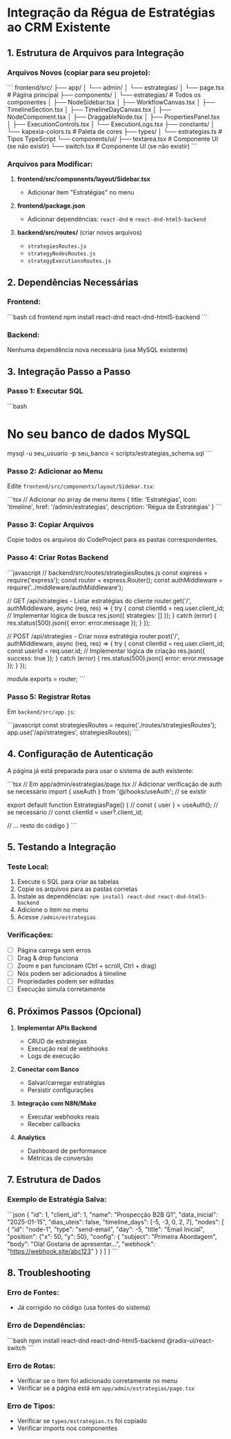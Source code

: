 # Integração da Régua de Estratégias ao CRM Existente

## 1. Estrutura de Arquivos para Integração

### Arquivos Novos (copiar para seu projeto):

\`\`\`
frontend/src/
├── app/
│   └── admin/
│       └── estrategias/
│           └── page.tsx                    # Página principal
├── components/
│   └── estrategias/                        # Todos os componentes
│       ├── NodeSidebar.tsx
│       ├── WorkflowCanvas.tsx
│       ├── TimelineSection.tsx
│       ├── TimelineDayCanvas.tsx
│       ├── NodeComponent.tsx
│       ├── DraggableNode.tsx
│       ├── PropertiesPanel.tsx
│       ├── ExecutionControls.tsx
│       └── ExecutionLogs.tsx
├── constants/
│   └── kapexia-colors.ts                   # Paleta de cores
├── types/
│   └── estrategias.ts                      # Tipos TypeScript
└── components/ui/
    ├── textarea.tsx                        # Componente UI (se não existir)
    └── switch.tsx                          # Componente UI (se não existir)
\`\`\`

### Arquivos para Modificar:

1. **frontend/src/components/layout/Sidebar.tsx**
   - Adicionar item "Estratégias" no menu

2. **frontend/package.json**
   - Adicionar dependências: `react-dnd` e `react-dnd-html5-backend`

3. **backend/src/routes/** (criar novos arquivos)
   - `strategiesRoutes.js`
   - `strategyNodesRoutes.js`
   - `strategyExecutionsRoutes.js`

## 2. Dependências Necessárias

### Frontend:
\`\`\`bash
cd frontend
npm install react-dnd react-dnd-html5-backend
\`\`\`

### Backend:
Nenhuma dependência nova necessária (usa MySQL existente)

## 3. Integração Passo a Passo

### Passo 1: Executar SQL
\`\`\`bash
# No seu banco de dados MySQL
mysql -u seu_usuario -p seu_banco < scripts/estrategias_schema.sql
\`\`\`

### Passo 2: Adicionar ao Menu
Edite `frontend/src/components/layout/Sidebar.tsx`:

\`\`\`tsx
// Adicionar no array de menu items
{
  title: 'Estratégias',
  icon: 'timeline',
  href: '/admin/estrategias',
  description: 'Régua de Estratégias'
}
\`\`\`

### Passo 3: Copiar Arquivos
Copie todos os arquivos do CodeProject para as pastas correspondentes.

### Passo 4: Criar Rotas Backend
\`\`\`javascript
// backend/src/routes/strategiesRoutes.js
const express = require('express');
const router = express.Router();
const authMiddleware = require('../middleware/authMiddleware');

// GET /api/strategies - Listar estratégias do cliente
router.get('/', authMiddleware, async (req, res) => {
  try {
    const clientId = req.user.client_id;
    // Implementar lógica de busca
    res.json({ strategies: [] });
  } catch (error) {
    res.status(500).json({ error: error.message });
  }
});

// POST /api/strategies - Criar nova estratégia
router.post('/', authMiddleware, async (req, res) => {
  try {
    const clientId = req.user.client_id;
    const userId = req.user.id;
    // Implementar lógica de criação
    res.json({ success: true });
  } catch (error) {
    res.status(500).json({ error: error.message });
  }
});

module.exports = router;
\`\`\`

### Passo 5: Registrar Rotas
Em `backend/src/app.js`:

\`\`\`javascript
const strategiesRoutes = require('./routes/strategiesRoutes');
app.use('/api/strategies', strategiesRoutes);
\`\`\`

## 4. Configuração de Autenticação

A página já está preparada para usar o sistema de auth existente:

\`\`\`tsx
// Em app/admin/estrategias/page.tsx
// Adicionar verificação de auth se necessário
import { useAuth } from '@/hooks/useAuth'; // se existir

export default function EstrategiasPage() {
  // const { user } = useAuth(); // se necessário
  // const clientId = user?.client_id;
  
  // ... resto do código
}
\`\`\`

## 5. Testando a Integração

### Teste Local:
1. Execute o SQL para criar as tabelas
2. Copie os arquivos para as pastas corretas
3. Instale as dependências: `npm install react-dnd react-dnd-html5-backend`
4. Adicione o item no menu
5. Acesse `/admin/estrategias`

### Verificações:
- [ ] Página carrega sem erros
- [ ] Drag & drop funciona
- [ ] Zoom e pan funcionam (Ctrl + scroll, Ctrl + drag)
- [ ] Nós podem ser adicionados à timeline
- [ ] Propriedades podem ser editadas
- [ ] Execução simula corretamente

## 6. Próximos Passos (Opcional)

1. **Implementar APIs Backend**
   - CRUD de estratégias
   - Execução real de webhooks
   - Logs de execução

2. **Conectar com Banco**
   - Salvar/carregar estratégias
   - Persistir configurações

3. **Integração com N8N/Make**
   - Executar webhooks reais
   - Receber callbacks

4. **Analytics**
   - Dashboard de performance
   - Métricas de conversão

## 7. Estrutura de Dados

### Exemplo de Estratégia Salva:
\`\`\`json
{
  "id": 1,
  "client_id": 1,
  "name": "Prospecção B2B Q1",
  "data_inicial": "2025-01-15",
  "dias_uteis": false,
  "timeline_days": [-5, -3, 0, 2, 7],
  "nodes": [
    {
      "id": "node-1",
      "type": "send-email",
      "day": -5,
      "title": "Email Inicial",
      "position": {"x": 50, "y": 50},
      "config": {
        "subject": "Primeira Abordagem",
        "body": "Olá! Gostaria de apresentar...",
        "webhook": "https://webhook.site/abc123"
      }
    }
  ]
}
\`\`\`

## 8. Troubleshooting

### Erro de Fontes:
- Já corrigido no código (usa fontes do sistema)

### Erro de Dependências:
\`\`\`bash
npm install react-dnd react-dnd-html5-backend @radix-ui/react-switch
\`\`\`

### Erro de Rotas:
- Verificar se o item foi adicionado corretamente no menu
- Verificar se a página está em `app/admin/estrategias/page.tsx`

### Erro de Tipos:
- Verificar se `types/estrategias.ts` foi copiado
- Verificar imports nos componentes
